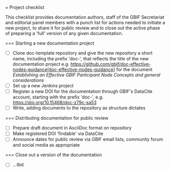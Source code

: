 = Project checklist

This checklist provides documentation authors, staff of the GBIF Secretariat and editorial panel members with a punch list for actions needed to initiate a new project, to share it for public review and to close out the active phase of preparing a 'full' version of any given documentation.

=== Starting a new documentation project

- [ ] Clone doc-template repository and give the new repository a short name, including the prefix 'doc-', that reflects the title of the new documentation project e.g. https://github.com/gbif/doc-effective-nodes-guidance[doc-effective-nodes-guidance] for the document _Establishing an Effective GBIF Participant Node Concepts and general considerations_ 
- [ ] Set up a new Jenkins project
- [ ] Register a new DOI for the documentation through GBIF's DataCite account, starting with the prefix 'doc-', e.g. https://doi.org/10.15468/doc-z79c-sa53
- [ ] Write, adding documents to the repository as structure dictates

=== Distributing documentation for public review

- [ ] Prepare draft document in AsciiDoc format on repository
- [ ] Make registered DOI 'findable' via DataCite   
- [ ] Announce dates for public review via GBIF email lists, community forum and social media as appropriate

=== Close out a version of the documentation

- [ ] …tbd

